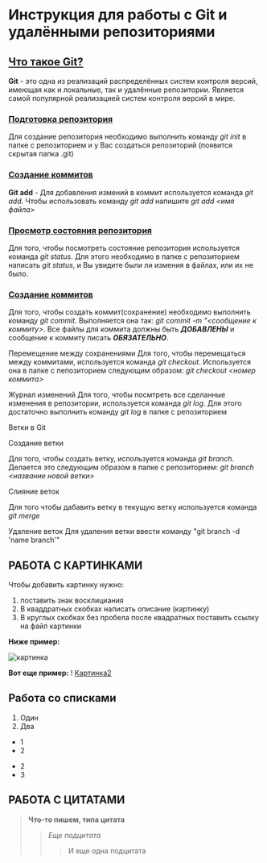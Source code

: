 # **Инструкция для работы с Git и удалёнными репозиториями**

## <u>**Что такое Git?**</u>
**Git** - это одна из реализаций распределённых систем контроля версий, имеющая как и локальные, так и удалённые репозитории. Является самой популярной реализацией систем контроля версий в мире.
### <u> Подготовка репозитория </u>
Для создание репозитория необходимо выполнить команду *git init*  в папке с репозиторием и у Вас создаться репозиторий (появится скрытая папка .git)

### <u> Создание коммитов </u>

**Git add** - 
Для добавления измений в коммит используется команда *git add*. Чтобы использовать команду *git add* напишите *git add <имя файла>*

### <u>Просмотр состояния репозитория </u>
Для того, чтобы посмотреть состояние репозитория используется команда *git status*. Для этого необходимо в папке с репозиторием написать *git status*, и Вы увидите были ли измения в файлах, или их не было.

### <u> Создание коммитов </u>
Для того, чтобы создать коммит(сохранение) необходимо выполнить команду *git commit*. Выполняется она так: *git commit -m "<сообщение к коммиту>*. Все файлы для коммита должны быть ***ДОБАВЛЕНЫ*** и сообщение к коммиту писать ***ОБЯЗАТЕЛЬНО***.

Перемещение между сохранениями
Для того, чтобы перемещаться между коммитами, используется команда *git checkout*. Используется она в папке с пепозиторием следующим образом: *git checkout <номер коммита>*

Журнал изменений
Для того, чтобы посмтреть все сделанные изменения в репозитории, используется команда *git log*. Для этого достаточно выполнить команду *git log* в папке с репозиторием

Ветки в Git

Создание ветки

Для того, чтобы создать ветку, используется команда *git branch*. Делается это следующим образом в папке с репозиторием: *git branch <название новой ветки>*

Слияние веток

Для того чтобы дабавить ветку в текущую ветку используется команда *git merge <name branch>*

Удаление веток
Для удаления ветки ввести команду "git branch -d 'name branch'"

## РАБОТА С КАРТИНКАМИ
Чтобы добавить картинку нужно:
1. поставить знак восклициания
2. В кваддратных скобках написать описание (картинку)
3. В круглых скобках без пробела после квадратных поставить ссылку на файл картинки

**Ниже пример:**

![картинка](https://cdn.dsmcdn.com/ty415/product/media/images/20220502/1/100937181/70735448/1/1_org_zoom.jpg)

**Вот еще пример:**
! [Картинка2]()


## Работа со списками

1. Один
2. Два

* 1
* 2
+ 2
+ 3

## РАБОТА С ЦИТАТАМИ

> **Что-то пишем, типа цитата**
>> *Еще подцитата*
>>> И еще одна подцитата


